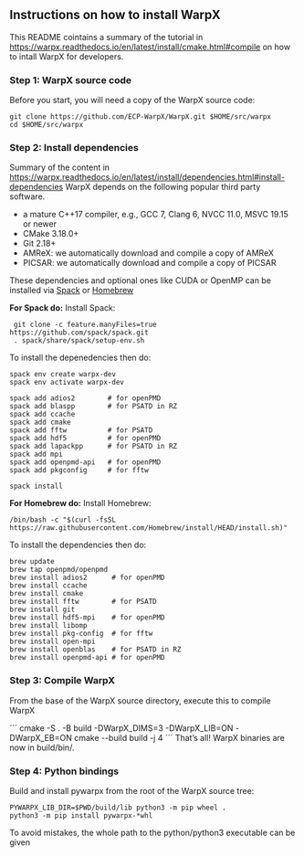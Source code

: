 ## Instructions on how to install WarpX
This README cointains a summary of the tutorial in https://warpx.readthedocs.io/en/latest/install/cmake.html#compile on how to intall WarpX for developers.

### Step 1: WarpX source code
Before you start, you will need a copy of the WarpX source code:
```
git clone https://github.com/ECP-WarpX/WarpX.git $HOME/src/warpx
cd $HOME/src/warpx
```

### Step 2: Install dependencies
Summary of the content in https://warpx.readthedocs.io/en/latest/install/dependencies.html#install-dependencies
WarpX depends on the following popular third party software. 

* a mature C++17 compiler, e.g., GCC 7, Clang 6, NVCC 11.0, MSVC 19.15 or newer
* CMake 3.18.0+
* Git 2.18+
* AMReX: we automatically download and compile a copy of AMReX
* PICSAR: we automatically download and compile a copy of PICSAR

These dependencies and optional ones like CUDA or OpenMP can be installed via [Spack](https://spack.readthedocs.io/en/latest/getting_started.html#installation) or [Homebrew](https://brew.sh/)

**For Spack do:**
Install Spack: 
```
 git clone -c feature.manyFiles=true https://github.com/spack/spack.git
 . spack/share/spack/setup-env.sh
```
To install the depenedencies then do:
```
spack env create warpx-dev
spack env activate warpx-dev

spack add adios2        # for openPMD
spack add blaspp        # for PSATD in RZ
spack add ccache
spack add cmake
spack add fftw          # for PSATD
spack add hdf5          # for openPMD
spack add lapackpp      # for PSATD in RZ
spack add mpi
spack add openpmd-api   # for openPMD
spack add pkgconfig     # for fftw

spack install
```

**For Homebrew do:**
Install Homebrew: 
```
/bin/bash -c "$(curl -fsSL https://raw.githubusercontent.com/Homebrew/install/HEAD/install.sh)"
```
To install the dependencies then do: 
```
brew update
brew tap openpmd/openpmd
brew install adios2      # for openPMD
brew install ccache
brew install cmake
brew install fftw        # for PSATD
brew install git
brew install hdf5-mpi    # for openPMD
brew install libomp
brew install pkg-config  # for fftw
brew install open-mpi
brew install openblas    # for PSATD in RZ
brew install openpmd-api # for openPMD
```

### Step 3: Compile WarpX
From the base of the WarpX source directory, execute this to compile WarpX 

´´´
cmake -S . -B build -DWarpX_DIMS=3 -DWarpX_LIB=ON -DWarpX_EB=ON
cmake --build build -j 4
´´´
That’s all! WarpX binaries are now in build/bin/. 

### Step 4: Python bindings
Build and install pywarpx from the root of the WarpX source tree:
```
PYWARPX_LIB_DIR=$PWD/build/lib python3 -m pip wheel .
python3 -m pip install pywarpx-*whl
```
To avoid mistakes, the whole path to the python/python3 executable can be given
